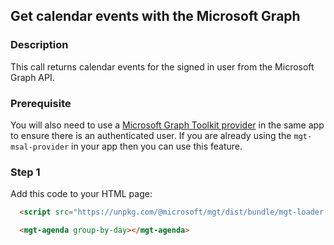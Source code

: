 <div id="headerDiv">

## Get calendar events with the Microsoft Graph

</div>

<div id="contentContainer">
<div id="leftSide">
  
### Description
This call returns calendar events for the signed in user from the Microsoft Graph API.

### Prerequisite
You will also need to use a [Microsoft Graph Toolkit provider](https://docs.microsoft.com/en-us/graph/toolkit/providers/msal) in the same app to ensure there is an authenticated user. If you are already using the `mgt-msal-provider` in your app then you can use this feature.

</div>

<div id="rightSide">

### Step 1

Add this code to your HTML page:

<div class="codeBlockHeader">
  
  <copy-button codeurl="https://raw.githubusercontent.com/pwa-builder/pwabuilder-snippits/master/src/graphCalendar/graphCalendar.html">
  </copy-button>
  
</div>

<div class="codeBlock">
 
```html
  <script src="https://unpkg.com/@microsoft/mgt/dist/bundle/mgt-loader.js"></script>

  <mgt-agenda group-by-day></mgt-agenda>
```

</div>


</div>
